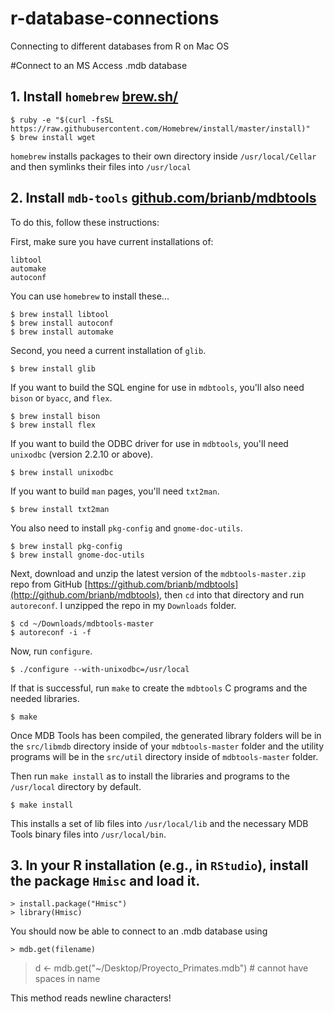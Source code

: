 # r-database-connections
Connecting to different databases from R on Mac OS

#Connect to an MS Access .mdb database

## 1. Install `homebrew` [brew.sh/](http://brew.sh/)

	$ ruby -e "$(curl -fsSL https://raw.githubusercontent.com/Homebrew/install/master/install)"
	$ brew install wget

`homebrew` installs packages to their own directory inside `/usr/local/Cellar` and then symlinks their files into `/usr/local`

## 2. Install `mdb-tools` [github.com/brianb/mdbtools](http://github.com/brianb/mdbtools)

To do this, follow these instructions:

First, make sure you have current installations of:

	libtool
	automake
	autoconf

You can use `homebrew` to install these...

	$ brew install libtool
	$ brew install autoconf
	$ brew install automake

Second, you need a current installation of `glib`.

	$ brew install glib

If you want to build the SQL engine for use in `mdbtools`, you'll also need `bison` or `byacc`, and `flex`.

	$ brew install bison
	$ brew install flex

If you want to build the ODBC driver for use in `mdbtools`, you'll need `unixodbc` (version 2.2.10 or
above).

	$ brew install unixodbc

If you want to build `man` pages, you'll need `txt2man`.

	$ brew install txt2man

You also need to install `pkg-config` and `gnome-doc-utils`.

	$ brew install pkg-config
	$ brew install gnome-doc-utils

Next, download and unzip the latest version of the `mdbtools-master.zip` repo from GitHub [https://github.com/brianb/mdbtools](http://github.com/brianb/mdbtools), then `cd` into that directory and run `autoreconf`. I unzipped the repo in my `Downloads` folder.

	$ cd ~/Downloads/mdbtools-master
	$ autoreconf -i -f
	
Now, run `configure`.

	$ ./configure --with-unixodbc=/usr/local

If that is successful, run `make` to create the `mdbtools` C programs and the needed libraries.

	$ make

Once MDB Tools has been compiled, the generated library folders will be in the `src/libmdb` directory inside of your `mdbtools-master` folder and the utility programs will be in the `src/util` directory inside of `mdbtools-master` folder.

Then run `make install` as to install the libraries and programs to the `/usr/local` directory by default.

	$ make install

This installs a set of lib files into `/usr/local/lib` and the necessary MDB Tools binary files into `/usr/local/bin`.

## 3. In your R installation (e.g., in `RStudio`), install the package `Hmisc` and load it.

	> install.package("Hmisc")
	> library(Hmisc)

You should now be able to connect to an .mdb database using

	> mdb.get(filename)

> d <- mdb.get("~/Desktop/Proyecto_Primates.mdb") # cannot have spaces in name

This method reads newline characters!
